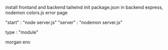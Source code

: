 install frontand and backend
tailwind
init package.json in backend
express, nodemon
colors.js
error page

"start" : "node server.js"
"server" : "nodemon server.js"

type : "module"

morgan
env